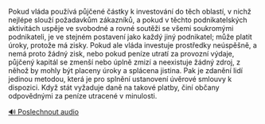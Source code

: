 
Pokud vláda používá půjčené částky k investování do těch oblastí, v nichž nejlépe slouží požadavkům zákazníků, a pokud v těchto podnikatelských aktivitách uspěje ve svobodné a rovné soutěži se všemi soukromými podnikateli, je ve stejném postavení jako každý jiný podnikatel; může platit úroky, protože má zisky. Pokud ale vláda investuje prostředky neúspěšně, a nemá proto žádný zisk, nebo pokud peníze utratí za provozní výdaje, půjčený kapitál se zmenší nebo úplně zmizí a neexistuje žádný zdroj, z něhož by mohly být placeny úroky a splácena jistina. Pak je zdanění lidí jedinou metodou, která je pro splnění ustanovení úvěrové smlouvy k dispozici. Když stát vyžaduje daně na takové platby, činí občany odpovědnými za peníze utracené v minulosti.

[🔊 Poslechnout audio](/data/7-paragraphs/audio/chapter_44/para_002-Pokud-vlda-pouv-pjen-stky-k-investovn-d.mp3)
